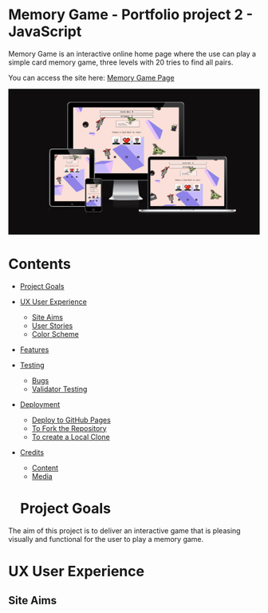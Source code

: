 # Memory Game - Portfolio project 2 - JavaScript

Memory Game is an interactive online home page where the use can play a simple card memory game, three levels with 20 tries to find all pairs.

You can access the site here: <a href="https://bo-lennart.github.io/memory_game/" target="_blank">Memory Game Page</a>

![IMAGE ALT TEXT HERE](../docs/screenshots/responsive.png)

# Contents

- [Project Goals](#project-goals)
- [UX User Experience](#ux-user-eperience)
    - [Site Aims](#site-aims)
    - [User Stories](#user-stories)
    - [Color Scheme](#color-schemes)
- [Features](#features)

- [Testing](#footer)
    - [Bugs](#bugs)
    - [Validator Testing](#validator-testing)
- [Deployment](#deployment)
    - [Deploy to GitHub Pages](#deploy-to-github-pages)
    - [To Fork the Repository](#to-fork-the-repository)
    - [To create a Local Clone](#to-create-a-local-clone)
- [Credits](#credits)
    - [Content](#content)
    - [Media](#media)

    # Project Goals

The aim of this project is to deliver an interactive game that is pleasing visually and functional for the user to play a memory game.

# UX User Experience 

## Site Aims
